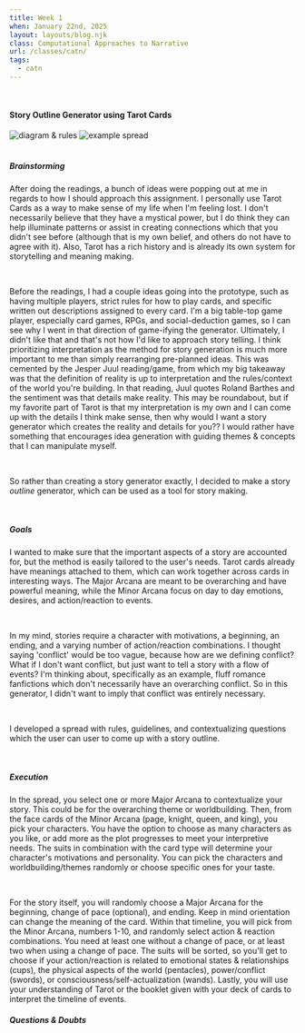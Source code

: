 ```yaml
---
title: Week 1
when: January 22nd, 2025
layout: layouts/blog.njk
class: Computational Approaches to Narrative
url: /classes/catn/
tags:
  - catn
---
```



<br>

#### Story Outline Generator using Tarot Cards

<div class="img-div">
<img class="blog-img" alt="diagram & rules" src="https://cdn.glitch.me/d7ac8ce9-d6b5-4915-b92c-e6f0bf0d0c29/IMG_5766.JPG?v=1738018147468">
<img class="blog-img" alt="example spread" src="https://cdn.glitch.me/d7ac8ce9-d6b5-4915-b92c-e6f0bf0d0c29/IMG_5764.JPG?v=1738018141465">

  </div>
 <br>

##### Brainstorming

After doing the readings, a bunch of ideas were popping out at me in regards to how I should approach this assignment. 
I personally use Tarot Cards as a way to make sense of my life when I'm feeling lost. I don't necessarily believe that they have a mystical power, but 
I do think they can help illuminate patterns or assist in creating connections which that you didn't see before (although that is my own belief, and others do not have to agree with it).
Also, Tarot has a <a target="_blank" src="https://3quarksdaily.com/3quarksdaily/2022/02/the-tarot-narrative-therapy-self-making.html">rich history</a> and is already its own system for storytelling and 
meaning making. 

<br>

Before the readings, I had a couple ideas going into the prototype, such as having multiple players, strict rules for how to play cards, and specific written out descriptions assigned to every card. 
I'm a big table-top game player, especially card games, RPGs, and social-deduction games, so I can see why I went in that direction of game-ifying the generator.
Ultimately, I didn't like that and that's not how I'd like to approach story telling. I think prioritizing interpretation as the method for story generation is much more important to me than simply rearranging pre-planned ideas. 
This was cemented by the Jesper Juul reading/game, from which my big takeaway 
was that the definition of reality is up to interpretation and the rules/context of the world you're building. In that reading, Juul quotes
Roland Barthes and the sentiment was that details make reality. This may be roundabout, but if my favorite part of Tarot is that my interpretation is my own and I can come up with 
the details I think make sense, then why would I want a story generator which creates the reality and details for you?? I would rather have something that 
encourages idea generation with guiding themes & concepts that I can manipulate myself. 

<br>

So rather than creating a story generator exactly, I decided to make a story <i>outline</i> generator, which 
can be used as a tool for story making. 

<br>

##### Goals

I wanted to make sure that the important aspects of a story are accounted for, but the method is easily tailored to the user's needs. 
Tarot cards already have meanings attached to them, which can work together across cards in interesting ways. The Major Arcana are meant to be 
overarching and have powerful meaning, while the Minor Arcana focus on day to day emotions, desires, and action/reaction to events. 

<br>

In my mind, stories require a character with motivations, a beginning, an ending, and a varying number of action/reaction combinations. 
I thought saying 'conflict' would be too vague, because how are we defining conflict? What if I don't want conflict, but just want to tell a story with a flow of events? 
I'm thinking about, specifically as an example, fluff romance fanfictions which don't necessarily have an overarching conflict. So in this generator, 
I didn't want to imply that conflict was entirely necessary. 

<br>

I developed a spread with rules, guidelines, and contextualizing questions which the user can user to come up with a story outline. 

<br>

##### Execution

In the spread, you select one or more Major Arcana to contextualize your story. This could be for the overarching theme or worldbuilding.
Then, from the face cards of the Minor Arcana (page, knight, queen, and king), you pick your characters. You have the option to choose as many characters as you like, or add more as the plot
progresses to meet your interpretive needs. The suits in combination with the card type will determine your character's motivations and personality. You can pick the characters and worldbuilding/themes randomly 
or choose specific ones for your taste. 

<br>

For the story itself, you will randomly choose a Major Arcana for the beginning, change of pace (optional), and ending. Keep in mind orientation can change the meaning of the card. 
Within that timeline, you will pick from the Minor Arcana, numbers 1-10, and randomly select action & reaction combinations. You need at least one without a change of pace, or at least two when using a change of pace.
The suits will be sorted, so you'll get to choose if your action/reaction is related to emotional states & relationships (cups), the physical aspects of the world (pentacles), power/conflict (swords), or consciousness/self-actualization (wands).
Lastly, you will use your understanding of Tarot or the booklet given with your deck of cards to interpret the timeline of events. 

##### Questions & Doubts
